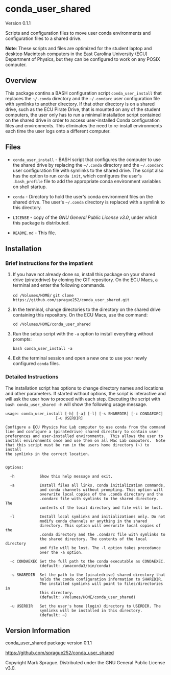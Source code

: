 # conda_user_shared

Version 0.1.1

Scripts and configuration files to move user conda environments and configuration files to a shared drive.

**Note**: These scripts and files are optimized for the student laptop and desktop Macintosh computers in the East Carolina University (ECU) Department of Physics, but they can be configured to work on any POSIX computer.

## Overview

This package contins a BASH configuration script `conda_user_install` that replaces the `~/.conda` directory and the `~/.condarc` user configuration file with symlinks to another directory.  If that other directory is on a shared drive, such as the ECU Pirate Drive, that is mounted on any of the student computers, the user only has to run a minimal installation script contained on the shared drive in order to access user-installed Conda configuration files and environments.  This eliminates the need to re-install environments each time the user logs onto a different computer.

## Files

* `conda_user_install` - BASH script that configures the computer to use the shared drive by replacing the `~/.conda` directory and the  `~/.condarc` user configuration file with symlinks to the shared drive.  The script also has the option to run `conda init`, which configures the user's `.bash_profile` file to add the appropriate conda environment variables on shell startup.

* `conda` - Directory to hold the user's conda environment files on the shared drive.  The user's `~/.conda` directory is replaced with a symlink to this directory.

* `LICENSE` - copy of the *GNU General Public License v3.0*, under which this package is distributed.

* `README.md` - This file.

## Installation

### Brief instructions for the impatient

1. If you have not already done so, install this package on your shared drive (piratedrive) by cloning the GIT repository.  On the ECU Macs, a terminal and enter the following commands.

    `cd /Volumes/HOME/`
    `git clone https://github.com/sprague252/conda_user_shared.git`

2. In the terminal, change directories to the directory on the shared drive containing this repository.  On the ECU Macs, use the command:

    `cd /Volumes/HOME/conda_user_shared`

3. Run the setup script with the `-a` option to install everything without prompts:

    `bash conda_user_install -a`

3. Exit the terminal session and open a new one to use your newly configured `conda` files.

### Detailed Instructions

The installation script has options to change directory names and locations and other parameters.  If started without options, the script is interactive and will ask the user how to proceed with each step.  Executing the script with `bash conda_user_shared -h` will show the following usage message.

    usage: conda_user_install [-h] [-a] [-l] [-s SHAREDIR] [-c CONDAEXEC] 
                          [-u USERDIR]

    Configure a ECU Physics Mac Lab computer to use conda from the command
    line and configure a (piratedrive) shared directory to contain user
    preferences and user-installed environments.  This allows the user to
    install environments once and use them on all Mac Lab computers.  Note
    that this script must be run in the users home directory (~) to install
    the symlinks in the correct location.


    Options:

      -h           Show this help message and exit.
  
      -a           Install files all links, conda initialization commands, 
                   and conda channels without prompting. This option will
                   overwrite local copies of the .conda directory and the
                   .condarc file with symlinks to the shared directory. The
                   contents of the local directory and file will be lost.
               
      -l           Install local symlinks and initializations only. Do not
                   modify conda channels or anything in the shared
                   directory. This option will overwrite local copies of the
                   .conda directory and the .condarc file with symlinks to
                   the shared directory. The contents of the local directory
                   and file will be lost. The -l option takes precedance
                   over the -a option.
               
      -c CONDAEXEC Set the full path to the conda executable as CONDAEXEC.
                   (default: /anaconda3/bin/conda)
               
      -s SHAREDIR  Set the path to the (piratedrive) shared directory that
                   holds the conda configuration information to SHAREDIR.
                   The installed symlinks will point to files/directories in
                   this directory. 
                   (default: /Volumes/HOME/conda_user_shared)

      -u USERDIR   Set the user's home (login) directory to USERDIR. The
                   symlinks will be installed in this directory.
                   (default: ~)
                   
## Version Information

conda_user_shared package version 0.1.1

<https://github.com/sprague252/conda_user_shared>

Copyright Mark Sprague. Distributed under the GNU General Public License v3.0.